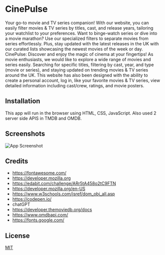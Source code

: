 # CinePulse
Your go-to movie and TV series companion! With our website, you can easily filter movies & TV series by titles, cast, and release years, tailoring your watchlist to your preferences. Want to binge-watch series or dive into a movie marathon? Use our specialized filters to separate movies from series effortlessly. Plus, stay updated with the latest releases in the UK with our curated lists showcasing the newest movies of the week or day.
CinePulse: Discover and enjoy the magic of cinema at your fingertips!
As movie enthusiasts, we would like to explore a wide range of movies and series easily. Searching for specific titles, filtering by cast, year, and type (movie or series), and staying updated on trending movies & TV series around the UK. This website has also been designed with the ability to create a personal account, log in, like your favorite movies & TV series, view detailed information including cast/crew, ratings, and movie posters.
## Installation
This app will run in the browser using HTML, CSS, JavaScript. Also used 2 server side APIS in TMDB and OMDB.
## Screenshots
![App Screenshot](./assets/images/screencapture-file-C-Users-Yusuf-OneDrive-Desktop-class-Challenges-Bootcamp-1st-Project-Homepage-homePage-html-2023-12-07-21_55_26.png)
## Credits
- https://fontawesome.com/
- https://developer.mozilla.org
- https://edabit.com/challenge/ARr5tA458o2tC9FTN
- https://developer.mozilla.org/en-US
- https://www.w3schools.com/jsref/dom_obj_all.asp
- https://codepen.io/
- chatGPT
- https://developer.themoviedb.org/docs
- https://www.omdbapi.com/
- https://fonts.google.com/
## License
[MIT](https://choosealicense.com/licenses/mit/)

